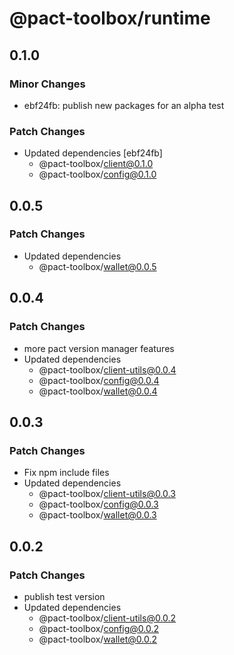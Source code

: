 # @pact-toolbox/runtime

## 0.1.0

### Minor Changes

- ebf24fb: publish new packages for an alpha test

### Patch Changes

- Updated dependencies [ebf24fb]
  - @pact-toolbox/client@0.1.0
  - @pact-toolbox/config@0.1.0

## 0.0.5

### Patch Changes

- Updated dependencies
  - @pact-toolbox/wallet@0.0.5

## 0.0.4

### Patch Changes

- more pact version manager features
- Updated dependencies
  - @pact-toolbox/client-utils@0.0.4
  - @pact-toolbox/config@0.0.4
  - @pact-toolbox/wallet@0.0.4

## 0.0.3

### Patch Changes

- Fix npm include files
- Updated dependencies
  - @pact-toolbox/client-utils@0.0.3
  - @pact-toolbox/config@0.0.3
  - @pact-toolbox/wallet@0.0.3

## 0.0.2

### Patch Changes

- publish test version
- Updated dependencies
  - @pact-toolbox/client-utils@0.0.2
  - @pact-toolbox/config@0.0.2
  - @pact-toolbox/wallet@0.0.2
